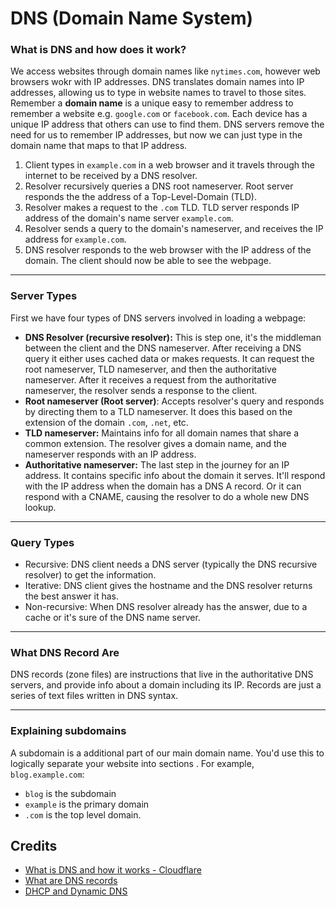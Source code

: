 # DNS (Domain Name System)

### What is DNS and how does it work?
We access websites through domain names like `nytimes.com`, however web browsers wokr with IP addresses. DNS translates domain names into IP addresses, allowing us to type in website names to travel to those sites. Remember a **domain name** is a unique easy to remember address to remember a website e.g. `google.com` or `facebook.com`. Each device has a unique IP address that others can use to find them. DNS servers remove the need for us to remember IP addresses, but now we can just type in the domain name that maps to that IP address.

1. Client types in `example.com` in a web browser and it travels through the internet to be received by a DNS resolver.
2. Resolver recursively queries a DNS root nameserver. Root server responds the the address of a Top-Level-Domain (TLD).
3. Resolver makes a request to the `.com` TLD. TLD server responds IP address of the domain's name server `example.com`.
4. Resolver sends a query to the domain's nameserver, and receives the IP address for `example.com`.
5. DNS resolver responds to the web browser with the IP address of the domain. The client should now be able to see the webpage.

---
### Server Types
First we have four types of DNS servers involved in loading a webpage:
- **DNS Resolver (recursive resolver):** This is step one, it's the middleman between the client and the DNS nameserver. After receiving a DNS query it either uses cached data or makes requests. It can request the root nameserver, TLD nameserver, and then the authoritative nameserver. After it receives a request from the authoritative nameserver, the resolver sends a response to the client.
- **Root nameserver (Root server)**: Accepts resolver's query and responds by directing them to a TLD nameserver. It does this based on the extension of the domain `.com`, `.net`, etc.
- **TLD nameserver:** Maintains info for all domain names that share a common extension. The resolver gives a domain name, and the nameserver responds with an IP address.
- **Authoritative nameserver:** The last step in the journey for an IP address. It contains specific info about the domain it serves. It'll respond with the IP address when the domain has a DNS A record. Or it can respond with a CNAME, causing the resolver to do a whole new DNS lookup.

---
### Query Types 
- Recursive: DNS client needs a DNS server (typically the DNS recursive resolver) to get the information.
- Iterative: DNS client gives the hostname and the DNS resolver returns the best answer it has.
- Non-recursive: When DNS resolver already has the answer, due to a cache or it's sure of the DNS name server.

---
### What DNS Record Are
DNS records (zone files) are instructions that live in the authoritative DNS servers, and provide info about a domain including its IP. Records are just a series of text files written in DNS syntax.

---
### Explaining subdomains
A subdomain is a additional part of our main domain name. You'd use this to logically separate your website into sections . For example, `blog.example.com`:
- `blog` is the subdomain
- `example` is the primary domain
- `.com` is the top level domain.

## Credits
- [What is DNS and how it works - Cloudflare](https://www.cloudflare.com/learning/dns/glossary/what-is-a-domain-name/)
- [What are DNS records](https://www.cloudflare.com/learning/dns/dns-records/)
- [DHCP and Dynamic DNS](https://www.cloudflare.com/learning/dns/glossary/dynamic-dns/)